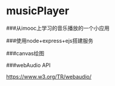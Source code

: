 # musicPlayer


###从imooc上学习的音乐播放的一个小应用


###使用node+express+ejs搭建服务


###canvas绘图


###webAudio API

https://www.w3.org/TR/webaudio/




